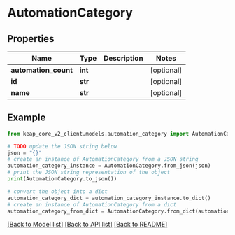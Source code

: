 # AutomationCategory


## Properties

Name | Type | Description | Notes
------------ | ------------- | ------------- | -------------
**automation_count** | **int** |  | [optional] 
**id** | **str** |  | [optional] 
**name** | **str** |  | [optional] 

## Example

```python
from keap_core_v2_client.models.automation_category import AutomationCategory

# TODO update the JSON string below
json = "{}"
# create an instance of AutomationCategory from a JSON string
automation_category_instance = AutomationCategory.from_json(json)
# print the JSON string representation of the object
print(AutomationCategory.to_json())

# convert the object into a dict
automation_category_dict = automation_category_instance.to_dict()
# create an instance of AutomationCategory from a dict
automation_category_from_dict = AutomationCategory.from_dict(automation_category_dict)
```
[[Back to Model list]](../README.md#documentation-for-models) [[Back to API list]](../README.md#documentation-for-api-endpoints) [[Back to README]](../README.md)


